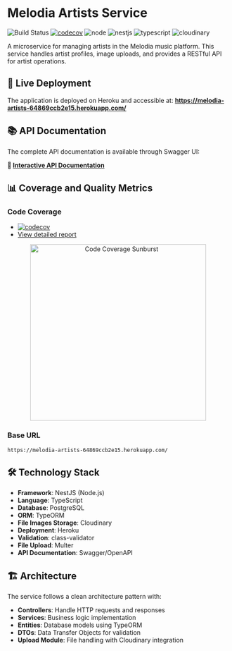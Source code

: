 # Melodia Artists Service

![Build Status](https://img.shields.io/badge/build-passing-brightgreen) [![codecov](https://codecov.io/gh/melodia-grupo09/melodia-artists-service/graph/badge.svg?token=6NMY5QBHL1)](https://codecov.io/gh/melodia-grupo09/melodia-artists-service) ![node](https://img.shields.io/badge/node->=18.0.0-brightgreen) ![nestjs](https://img.shields.io/badge/nestjs-10.0-red) ![typescript](https://img.shields.io/badge/typescript-5.1-blue) ![cloudinary](https://img.shields.io/badge/cloudinary-2.0-blue)

A microservice for managing artists in the Melodia music platform. This service handles artist profiles, image uploads, and provides a RESTful API for artist operations.

## 🚀 Live Deployment

The application is deployed on Heroku and accessible at:
**https://melodia-artists-64869ccb2e15.herokuapp.com/**

## 📚 API Documentation

The complete API documentation is available through Swagger UI:

**🔗 [Interactive API Documentation](https://melodia-artists-64869ccb2e15.herokuapp.com/api)**

## 📊 Coverage and Quality Metrics

### Code Coverage

- [![codecov](https://codecov.io/gh/melodia-grupo09/melodia-artists-service/graph/badge.svg?token=6NMY5QBHL1)](https://codecov.io/gh/melodia-grupo09/melodia-artists-service)
- [View detailed report](https://codecov.io/gh/melodia-grupo09/melodia-artists-service)

<div align="center">
  <a href="https://codecov.io/gh/melodia-grupo09/melodia-artists-service">
    <img src="https://codecov.io/gh/melodia-grupo09/melodia-artists-service/graphs/sunburst.svg?token=6NMY5QBHL1" alt="Code Coverage Sunburst" width="400"/>
  </a>
</div>

### Base URL

```
https://melodia-artists-64869ccb2e15.herokuapp.com/
```

## 🛠 Technology Stack

- **Framework**: NestJS (Node.js)
- **Language**: TypeScript
- **Database**: PostgreSQL
- **ORM**: TypeORM
- **File Images Storage**: Cloudinary
- **Deployment**: Heroku
- **Validation**: class-validator
- **File Upload**: Multer
- **API Documentation**: Swagger/OpenAPI

## 🏗 Architecture

The service follows a clean architecture pattern with:

- **Controllers**: Handle HTTP requests and responses
- **Services**: Business logic implementation
- **Entities**: Database models using TypeORM
- **DTOs**: Data Transfer Objects for validation
- **Upload Module**: File handling with Cloudinary integration
